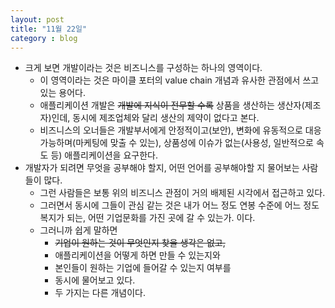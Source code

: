 ```yaml
---
layout: post
title: "11월 22일"
category : blog
---
```


- 크게 보면 개발이라는 것은 비즈니스를 구성하는 하나의 영역이다.
  - 이 영역이라는 것은 마이클 포터의 value chain 개념과 유사한 관점에서 쓰고 있는 용어다.
  - 애플리케이션 개발은 ~~개발에 지식이 전무할 수록~~  상품을 생산하는 생산자(제조자)인데, 동시에 제조업체와 달리 생산의 제약이 없다고 본다.
  - 비즈니스의 오너들은 개발부서에게 안정적이고(보안), 변화에 유동적으로 대응 가능하며(마케팅에 맞출 수 있는), 상품성에 이슈가 없는(사용성, 일반적으로 속도 등) 애플리케이션을 요구한다.
- 개발자가 되려면 무엇을 공부해야 할지, 어떤 언어를 공부해야할 지 물어보는 사람들이 많다.
  - 그런 사람들은 보통 위의 비즈니스 관점이 거의 배제된 시각에서 접근하고 있다.
  - 그러면서 동시에 그들이 관심 같는 것은 내가 어느 정도 연봉 수준에 어느 정도 복지가 되는, 어떤 기업문화를 가진 곳에 갈 수 있는가. 이다.
  - 그러니까 쉽게 말하면
    - ~~기업이 원하는 것이 무엇인지 찾을 생각은 없고,~~ 
    - 애플리케이션을 어떻게 하면 만들 수 있는지와
    - 본인들이 원하는 기업에 들어갈 수 있는지 여부를
    - 동시에 물어보고 있다.
    - 두 가지는 다른 개념이다.
